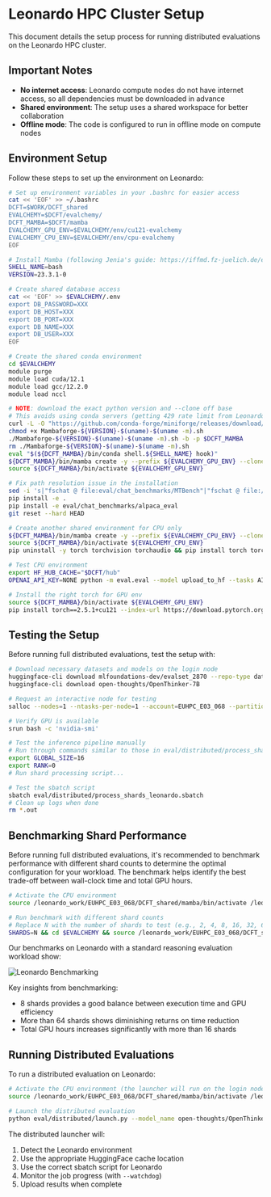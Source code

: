 # Leonardo HPC Cluster Setup

This document details the setup process for running distributed evaluations on the Leonardo HPC cluster.

## Important Notes

- **No internet access**: Leonardo compute nodes do not have internet access, so all dependencies must be downloaded in advance
- **Shared environment**: The setup uses a shared workspace for better collaboration
- **Offline mode**: The code is configured to run in offline mode on compute nodes

## Environment Setup

Follow these steps to set up the environment on Leonardo:

```bash
# Set up environment variables in your .bashrc for easier access
cat << 'EOF' >> ~/.bashrc
DCFT=$WORK/DCFT_shared
EVALCHEMY=$DCFT/evalchemy/
DCFT_MAMBA=$DCFT/mamba
EVALCHEMY_GPU_ENV=$EVALCHEMY/env/cu121-evalchemy
EVALCHEMY_CPU_ENV=$EVALCHEMY/env/cpu-evalchemy
EOF

# Install Mamba (following Jenia's guide: https://iffmd.fz-juelich.de/e-hu5RBHRXG6DTgD9NVjig#Creating-env)
SHELL_NAME=bash
VERSION=23.3.1-0

# Create shared database access
cat << 'EOF' >> $EVALCHEMY/.env
export DB_PASSWORD=XXX
export DB_HOST=XXX
export DB_PORT=XXX
export DB_NAME=XXX
export DB_USER=XXX
EOF

# Create the shared conda environment
cd $EVALCHEMY
module purge
module load cuda/12.1
module load gcc/12.2.0
module load nccl

# NOTE: download the exact python version and --clone off base
# This avoids using conda servers (getting 429 rate limit from Leonardo IP address)
curl -L -O "https://github.com/conda-forge/miniforge/releases/download/${VERSION}/Mambaforge-${VERSION}-$(uname)-$(uname -m).sh" 
chmod +x Mambaforge-${VERSION}-$(uname)-$(uname -m).sh
./Mambaforge-${VERSION}-$(uname)-$(uname -m).sh -b -p $DCFT_MAMBA
rm ./Mambaforge-${VERSION}-$(uname)-$(uname -m).sh
eval "$(${DCFT_MAMBA}/bin/conda shell.${SHELL_NAME} hook)"
${DCFT_MAMBA}/bin/mamba create -y --prefix ${EVALCHEMY_GPU_ENV} --clone base
source ${DCFT_MAMBA}/bin/activate ${EVALCHEMY_GPU_ENV}

# Fix path resolution issue in the installation
sed -i 's|"fschat @ file:eval/chat_benchmarks/MTBench"|"fschat @ file:///leonardo_work/EUHPC_E03_068/DCFT_shared/evalchemy/eval/chat_benchmarks/MTBench"|g' /leonardo_work/EUHPC_E03_068/DCFT_shared/evalchemy/pyproject.toml
pip install -e .
pip install -e eval/chat_benchmarks/alpaca_eval
git reset --hard HEAD

# Create another shared environment for CPU only
${DCFT_MAMBA}/bin/mamba create -y --prefix ${EVALCHEMY_CPU_ENV} --clone ${EVALCHEMY_GPU_ENV}
source ${DCFT_MAMBA}/bin/activate ${EVALCHEMY_CPU_ENV}
pip uninstall -y torch torchvision torchaudio && pip install torch torchvision torchaudio --index-url https://download.pytorch.org/whl/cpu

# Test CPU environment
export HF_HUB_CACHE="$DCFT/hub"
OPENAI_API_KEY=NONE python -m eval.eval --model upload_to_hf --tasks AIME25 --model_args repo_id=mlfoundations-dev/AIME25_evalchemy

# Install the right torch for GPU env
source ${DCFT_MAMBA}/bin/activate ${EVALCHEMY_GPU_ENV}
pip install torch==2.5.1+cu121 --index-url https://download.pytorch.org/whl/cu121
```

## Testing the Setup

Before running full distributed evaluations, test the setup with:

```bash
# Download necessary datasets and models on the login node
huggingface-cli download mlfoundations-dev/evalset_2870 --repo-type dataset
huggingface-cli download open-thoughts/OpenThinker-7B

# Request an interactive node for testing
salloc --nodes=1 --ntasks-per-node=1 --account=EUHPC_E03_068 --partition=boost_usr_prod --qos=boost_qos_dbg --gres=gpu:1

# Verify GPU is available
srun bash -c 'nvidia-smi'

# Test the inference pipeline manually
# Run through commands similar to those in eval/distributed/process_shards_leonardo.sbatch
export GLOBAL_SIZE=16
export RANK=0
# Run shard processing script...

# Test the sbatch script
sbatch eval/distributed/process_shards_leonardo.sbatch
# Clean up logs when done
rm *.out
```

## Benchmarking Shard Performance

Before running full distributed evaluations, it's recommended to benchmark performance with different shard counts to determine the optimal configuration for your workload. The benchmark helps identify the best trade-off between wall-clock time and total GPU hours.

```bash
# Activate the CPU environment 
source /leonardo_work/EUHPC_E03_068/DCFT_shared/mamba/bin/activate /leonardo_work/EUHPC_E03_068/DCFT_shared/evalchemy/env/cpu-evalchemy

# Run benchmark with different shard counts
# Replace N with the number of shards to test (e.g., 2, 4, 8, 16, 32, 64, 128)
SHARDS=N && cd $EVALCHEMY && source /leonardo_work/EUHPC_E03_068/DCFT_shared/mamba/bin/activate /leonardo_work/EUHPC_E03_068/DCFT_shared/evalchemy/env/cpu-evalchemy && python eval/distributed/launch.py --model_name open-thoughts/OpenThinker-7B --tasks LiveCodeBench,AIME24,AIME25,AMC23,GPQADiamond,MATH500 --num_shards $SHARDS --watchdog 
```

Our benchmarks on Leonardo with a standard reasoning evaluation workload show:

![Leonardo Benchmarking](/Users/ryan/evalchemy/eval/distributed/benchmarking_leonardo.png)

Key insights from benchmarking:
- 8 shards provides a good balance between execution time and GPU efficiency
- More than 64 shards shows diminishing returns on time reduction
- Total GPU hours increases significantly with more than 16 shards

## Running Distributed Evaluations

To run a distributed evaluation on Leonardo:

```bash
# Activate the CPU environment (the launcher will run on the login node)
source /leonardo_work/EUHPC_E03_068/DCFT_shared/mamba/bin/activate /leonardo_work/EUHPC_E03_068/DCFT_shared/evalchemy/env/cpu-evalchemy

# Launch the distributed evaluation
python eval/distributed/launch.py --model_name open-thoughts/OpenThinker-7B --tasks LiveCodeBench,AIME24,AIME25,AMC23,GPQADiamond,MATH500 --num_shards 8 --max-job-duration 2 --watchdog
```

The distributed launcher will:
1. Detect the Leonardo environment
2. Use the appropriate HuggingFace cache location
3. Use the correct sbatch script for Leonardo
4. Monitor the job progress (with `--watchdog`)
5. Upload results when complete